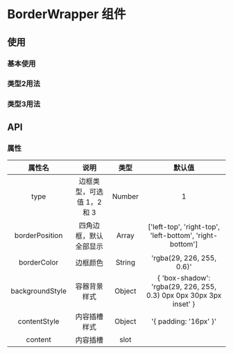 # BorderWrapper 组件

## 使用

### 基本使用

<demo src="./border-wrapper-demos/demo0.vue"></demo>

### 类型2用法

<demo src="./border-wrapper-demos/demo1.vue"></demo>

### 类型3用法

<demo src="./border-wrapper-demos/demo2.vue"></demo>

## API

### 属性

| 属性名 | 说明 |  类型  | 默认值 |
| :----: | :--: | :----: | :----: |
|  type  | 边框类型，可选值 1，2 和 3 | Number |  1  |
|  borderPosition  | 四角边框，默认全部显示 | Array |  ['left-top', 'right-top', 'left-bottom', 'right-bottom']  |
|  borderColor  | 边框颜色 | String |  'rgba(29, 226, 255, 0.6)'  |
|  backgroundStyle  | 容器背景样式 | Object |  { 'box-shadow': 'rgba(29, 226, 255, 0.3) 0px 0px 30px 3px inset' }  |
|  contentStyle  | 内容插槽样式 | Object |  '{ padding: '16px' }'  |
|  content | 内容插槽 | slot |  |